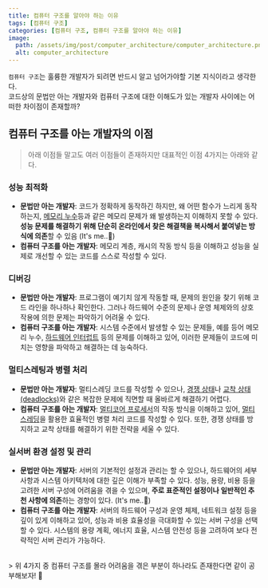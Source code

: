 ```yaml
---
title: 컴퓨터 구조를 알아야 하는 이유
tags: [컴퓨터 구조]
categories: [컴퓨터 구조, 컴퓨터 구조를 알아야 하는 이유]
image:
  path: /assets/img/post/computer_architecture/computer_architecture.png
  alt: computer_architecture
---
```


`컴퓨터 구조`는 훌륭한 개발자가 되려면 반드시 알고 넘어가야할 기본 지식이라고 생각한다. <br>
코드상의 문법만 아는 개발자와 컴퓨터 구조에 대한 이해도가 있는 개발자 사이에는 어떠한 차이점이 존재할까?

## 컴퓨터 구조를 아는 개발자의 이점

> 아래 이점들 말고도 여러 이점들이 존재하지만 대표적인 이점 4가지는 아래와 같다.

### 성능 최적화

- **문법만 아는 개발자**: 코드가 정확하게 동작하긴 하지만, 왜 어떤 함수가 느리게 동작하는지, [메모리 누수](https://ko.wikipedia.org/wiki/%EB%A9%94%EB%AA%A8%EB%A6%AC_%EB%88%84%EC%88%98)등과 같은 메모리 문제가 왜 발생하는지 이해하지 못할 수 있다. **성능 문제를 해결하기 위해 단순히 온라인에서 찾은 해결책을 복사해서 붙여넣는 방식에 의존**할 수 있음 (It's me..🥹)
- **컴퓨터 구조를 아는 개발자**: 메모리 계층, 캐시의 작동 방식 등을 이해하고 성능을 실제로 개선할 수 있는 코드를 스스로 작성할 수 있다.

### 디버깅

- **문법만 아는 개발자**: 프로그램이 예기치 않게 작동할 때, 문제의 원인을 찾기 위해 코드 라인을 하나하나 확인한다.
  그러나 하드웨어 수준의 문제나 운영 체제와의 상호 작용에 의한 문제는 파악하기 어려울 수 있다.
- **컴퓨터 구조를 아는 개발자**: 시스템 수준에서 발생할 수 있는 문제들, 예를 등어 메모리 누수, [하드웨어 인터럽트](https://ko.wikipedia.org/wiki/%EC%9D%B8%ED%84%B0%EB%9F%BD%ED%8A%B8) 등의 문제를 이해하고 있어, 이러한 문제들이
  코드에 미치는 영향을 파악하고 해결하는 데 능숙하다.

### 멀티스레팅과 병렬 처리

- **문법만 아는 개발자**: 멀티스레딩 코드를 작성할 수 있으나, [경쟁 상태](https://ko.wikipedia.org/wiki/%EA%B2%BD%EC%9F%81_%EC%83%81%ED%83%9C)나 [교착 상태(deadlocks)](https://ko.wikipedia.org/wiki/%EA%B5%90%EC%B0%A9_%EC%83%81%ED%83%9C)와 같은 복잡한 문제에 직면할 때 올바르게 해결하기 어렵다.
- **컴퓨터 구조를 아는 개발자**: [멀티코어 프로세서](https://ko.wikipedia.org/wiki/%EB%A9%80%ED%8B%B0_%EC%BD%94%EC%96%B4)의 작동 방식을 이해하고 있어, [멀티스레딩](https://ko.wikipedia.org/wiki/%EB%A9%80%ED%8B%B0%EC%8A%A4%EB%A0%88%EB%94%A9)을 활용한 효율적인 병렬 처리 코드를 작성할 수 있다. 또한, 경쟁 상태를
  방지하고 교착 상태를 해결하기 위한 전략을 세울 수 있다.

### 실서버 환경 설정 및 관리

- **문법만 아는 개발자**: 서버의 기본적인 설정과 관리는 할 수 있으나, 하드웨어의 세부 사항과 시스템 아키텍처에 대한 깊은 이해가 부족할 수 있다.
  성능, 용량, 비용 등을 고려한 서버 구성에 어려움을 겪을 수 있으며, **주로 표준적인 설정이나 일반적인 추천 사항에 의존**하는 경향이 있다. (It's me..🥹)
- **컴퓨터 구조를 아는 개발자**: 서버의 하드웨어 구성과 운영 체제, 네트워크 설정 등을 깊이 있게 이해하고 있어, 성능과 비용 효율성을 극대화할 수 있는 서버 구성을 선택할 수 있다.
  시스템의 용량 계획, 에너지 효율, 시스템 안전성 등을 고려하여 보다 전략적인 서버 관리가 가능하다.

<br>
> 위 4가지 중 컴퓨터 구조를 몰라 어려움을 겪은 부분이 하나라도 존재한다면 같이 공부해보자! 🧐
